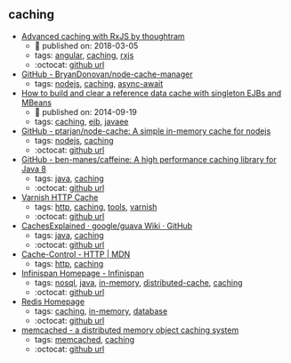 caching 
---
* [Advanced caching with RxJS by thoughtram](https://blog.thoughtram.io/angular/2018/03/05/advanced-caching-with-rxjs.html)
    * :calendar: published on: 2018-03-05
    * tags: [angular](../tags/angular.md), [caching](../tags/caching.md), [rxjs](../tags/rxjs.md)
    * :octocat: [github url](https://stackblitz.com/edit/advanced-caching-with-rxjs-step-4)
* [GitHub - BryanDonovan/node-cache-manager](https://github.com/BryanDonovan/node-cache-manager)
    * tags: [nodejs](../tags/nodejs.md), [caching](../tags/caching.md), [async-await](../tags/async-await.md)
* [How to build and clear a reference data cache with singleton EJBs and MBeans](http://www.codingpedia.org/ama/how-to-build-and-clear-a-reference-data-cache-with-singleton-ejbs-and-mbeans/)
    * :calendar: published on: 2014-09-19
    * tags: [caching](../tags/caching.md), [ejb](../tags/ejb.md), [javaee](../tags/javaee.md)
* [GitHub - ptarjan/node-cache: A simple in-memory cache for nodejs](https://github.com/ptarjan/node-cache)
    * tags: [nodejs](../tags/nodejs.md), [caching](../tags/caching.md)
    * :octocat: [github url](https://github.com/ptarjan/node-cache)
* [GitHub - ben-manes/caffeine: A high performance caching library for Java 8](https://github.com/ben-manes/caffeine)
    * tags: [java](../tags/java.md), [caching](../tags/caching.md)
    * :octocat: [github url](https://github.com/ben-manes/caffeine)
* [Varnish HTTP Cache](https://varnish-cache.org/)
    * tags: [http](../tags/http.md), [caching](../tags/caching.md), [tools](../tags/tools.md), [varnish](../tags/varnish.md)
    * :octocat: [github url](https://github.com/varnishcache/varnish-cache)
* [CachesExplained · google/guava Wiki · GitHub](https://github.com/google/guava/wiki/CachesExplained)
    * tags: [java](../tags/java.md), [caching](../tags/caching.md)
    * :octocat: [github url](https://github.com/google/guava)
* [Cache-Control - HTTP | MDN](https://developer.mozilla.org/en-US/docs/Web/HTTP/Headers/Cache-Control)
    * tags: [http](../tags/http.md), [caching](../tags/caching.md)
* [Infinispan Homepage - Infinispan](http://infinispan.org/)
    * tags: [nosql](../tags/nosql.md), [java](../tags/java.md), [in-memory](../tags/in-memory.md), [distributed-cache](../tags/distributed-cache.md), [caching](../tags/caching.md)
    * :octocat: [github url](https://github.com/infinispan/infinispan)
* [Redis Homepage](https://redis.io/)
    * tags: [caching](../tags/caching.md), [in-memory](../tags/in-memory.md), [database](../tags/database.md)
    * :octocat: [github url](https://github.com/antirez/redis)
* [memcached - a distributed memory object caching system](http://memcached.org/)
    * tags: [memcached](../tags/memcached.md), [caching](../tags/caching.md)
    * :octocat: [github url](https://github.com/memcached/memcached)
